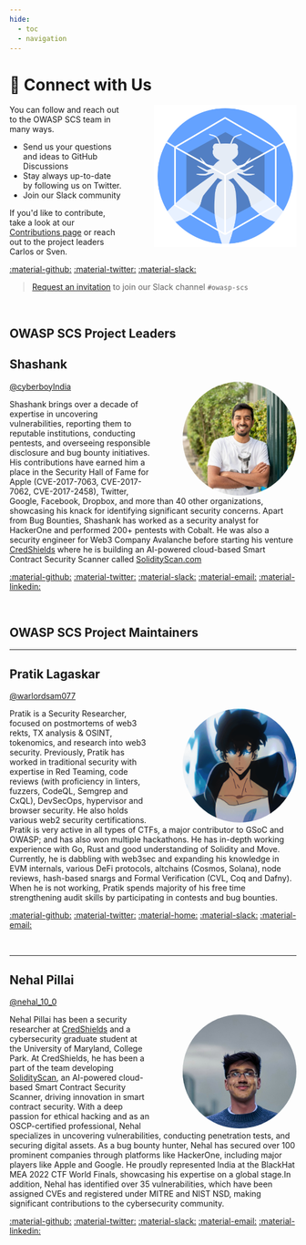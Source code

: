 ```yaml
---
hide:
  - toc
  - navigation
---
```


# &#128172; Connect with Us

<img src="../assets/logo_circle.png" width="250px" style="margin-left: 4em; margin-top: 0em;" align="right">

You can follow and reach out to the OWASP SCS team in many ways.

- Send us your questions and ideas to GitHub Discussions
- Stay always up-to-date by following us on Twitter.
- Join our Slack community

If you'd like to contribute, take a look at our [Contributions page](contributing.md) or reach out to the project leaders Carlos or Sven.

[:material-github:](https://github.com/OWASP/scs/discussions)
[:material-twitter:](https://twitter.com/owasp_scs)
[:material-slack:](https://owasp.slack.com/archives/C07MNDE6TPZ)

> [Request an invitation](https://owasp.slack.com/archives/C07MNDE6TPZ) to join our Slack channel `#owasp-scs`

<br>

## OWASP SCS Project Leaders

## Shashank
[@cyberboyIndia](https://x.com/cyberboyIndia)
<img src="../assets/shashank.jpg" width="200px" style="border-radius: 50%; margin-left: 4em;" align="right">

Shashank brings over a decade of expertise in uncovering vulnerabilities, reporting them to reputable institutions, conducting pentests, and overseeing responsible disclosure and bug bounty initiatives. His contributions have earned him a place in the Security Hall of Fame for Apple (CVE-2017-7063, CVE-2017-7062, CVE-2017-2458), Twitter, Google, Facebook, Dropbox, and more than 40 other organizations, showcasing his knack for identifying significant security concerns.
Apart from Bug Bounties, Shashank has worked as a security analyst for HackerOne and performed 200+ pentests with Cobalt. He was also a security engineer for Web3 Company Avalanche before starting his venture [CredShields](https://credshields.com) where he is building an AI-powered cloud-based Smart Contract Security Scanner called [SolidityScan.com](https://solidityscan.com)

[:material-github:](https://github.com/shashank-in)
[:material-twitter:](https://twitter.com/cyberboyIndia)
[:material-slack:](https://owasp.slack.com/team/U07DDRG0ANM)
[:material-email:](mailto:shashank@credshields.com)
[:material-linkedin:](https://linkedin.com/in/shashank-in)

<br>

## OWASP SCS Project Maintainers

---
## Pratik Lagaskar
[@warlordsam077](https://www.linkedin.com/in/pratik-lagaskar/)

<a href="https://warlordsam07.github.io">
    <img src="../assets/pratik.gif" 
         width="200px" 
         style="border-radius: 50%; margin-left: 4em; cursor: pointer;" 
         align="right" 
         title="Pratik's Placeholder Image">
</a>

Pratik is a Security Researcher, focused on postmortems of web3 rekts, TX analysis & OSINT, tokenomics, and research into web3 security. Previously, Pratik has worked in traditional security with expertise in Red Teaming, code reviews (with proficiency in linters, fuzzers, CodeQL, Semgrep and CxQL), DevSecOps, hypervisor and browser security. He also holds various web2 security certifications. Pratik is very active in all types of CTFs, a major contributor to GSoC and OWASP; and has also won multiple hackathons. He has in-depth working experience with Go, Rust and good understanding of Solidity and Move. Currently, he is dabbling with web3sec and expanding his knowledge in EVM internals, various DeFi protocols, altchains (Cosmos, Solana), node reviews, hash-based snargs and Formal Verification (CVL, Coq and Dafny). When he is not working, Pratik spends majority of his free time strengthening audit skills by participating in contests and bug bounties. 

[:material-github:](https://github.com/WarlordSam07/)
[:material-twitter:](https://x.com/warlordsam077)
[:material-home:](https://pratiklagaskar.com)
[:material-slack:](https://owasp.slack.com/team/U05LH9JSBM1)
[:material-email:](mailto:pratik.lagaskar@owasp.org)



<br>

---

## Nehal Pillai
[@nehal_10_0](https://x.com/nehal_10_0)

<img src="../assets/nehal.jpg" width="200px" style="border-radius: 50%; margin-left: 4em;" align="right">

Nehal Pillai has been a security researcher at [CredShields](https://credshields.com) and a cybersecurity graduate student at the University of Maryland, College Park. At CredShields, he has been a part of the team developing [SolidityScan](https://solidityscan.com), an AI-powered cloud-based Smart Contract Security Scanner, driving innovation in smart contract security. With a deep passion for ethical hacking and as an OSCP-certified professional, Nehal specializes in uncovering vulnerabilities, conducting penetration tests, and securing digital assets. As a bug bounty hunter, Nehal has secured over 100 prominent companies through platforms like HackerOne, including major players like Apple and Google. He proudly represented India at the BlackHat MEA 2022 CTF World Finals, showcasing his expertise on a global stage.In addition, Nehal has identified over 35 vulnerabilities, which have been assigned CVEs and registered under MITRE and NIST NSD, making significant contributions to the cybersecurity community.

[:material-github:](https://github.com/nehalr777)
[:material-twitter:](https://x.com/nehal_10_0)
[:material-slack:](https://owasp.slack.com/team/U07PD9KBPAL)
[:material-email:](nehalrajesh10@gmail.com)
[:material-linkedin:](https://www.linkedin.com/in/nehal-pillai/)

<br>

